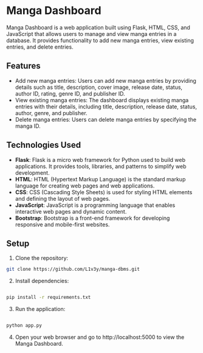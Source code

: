 # Manga Dashboard

Manga Dashboard is a web application built using Flask, HTML, CSS, and JavaScript that allows users to manage and view manga entries in a database. It provides functionality to add new manga entries, view existing entries, and delete entries.

## Features

- Add new manga entries: Users can add new manga entries by providing details such as title, description, cover image, release date, status, author ID, rating, genre ID, and publisher ID.
- View existing manga entries: The dashboard displays existing manga entries with their details, including title, description, release date, status, author, genre, and publisher.
- Delete manga entries: Users can delete manga entries by specifying the manga ID.

## Technologies Used

- **Flask**: Flask is a micro web framework for Python used to build web applications. It provides tools, libraries, and patterns to simplify web development.
- **HTML**: HTML (Hypertext Markup Language) is the standard markup language for creating web pages and web applications.
- **CSS**: CSS (Cascading Style Sheets) is used for styling HTML elements and defining the layout of web pages.
- **JavaScript**: JavaScript is a programming language that enables interactive web pages and dynamic content.
- **Bootstrap**: Bootstrap is a front-end framework for developing responsive and mobile-first websites.

## Setup

1. Clone the repository:

```bash
git clone https://github.com/L1v3y/manga-dbms.git
```
2. Install dependencies:

```bash

pip install -r requirements.txt
```
3. Run the application:

```bash

python app.py
```
4. Open your web browser and go to http://localhost:5000 to view the Manga Dashboard.
